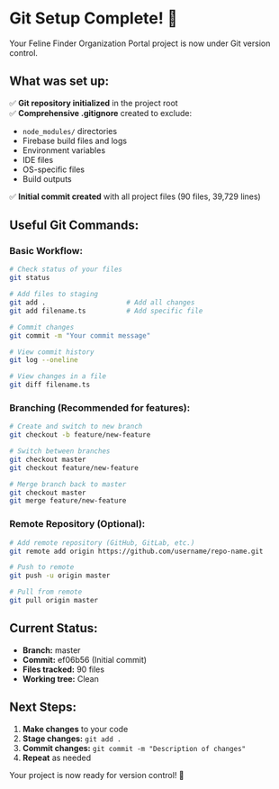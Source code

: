 # Git Setup Complete! 🎉

Your Feline Finder Organization Portal project is now under Git version control.

## What was set up:

✅ **Git repository initialized** in the project root  
✅ **Comprehensive .gitignore** created to exclude:
   - `node_modules/` directories
   - Firebase build files and logs
   - Environment variables
   - IDE files
   - OS-specific files
   - Build outputs

✅ **Initial commit created** with all project files (90 files, 39,729 lines)

## Useful Git Commands:

### Basic Workflow:
```bash
# Check status of your files
git status

# Add files to staging
git add .                    # Add all changes
git add filename.ts          # Add specific file

# Commit changes
git commit -m "Your commit message"

# View commit history
git log --oneline

# View changes in a file
git diff filename.ts
```

### Branching (Recommended for features):
```bash
# Create and switch to new branch
git checkout -b feature/new-feature

# Switch between branches
git checkout master
git checkout feature/new-feature

# Merge branch back to master
git checkout master
git merge feature/new-feature
```

### Remote Repository (Optional):
```bash
# Add remote repository (GitHub, GitLab, etc.)
git remote add origin https://github.com/username/repo-name.git

# Push to remote
git push -u origin master

# Pull from remote
git pull origin master
```

## Current Status:
- **Branch:** master
- **Commit:** ef06b56 (Initial commit)
- **Files tracked:** 90 files
- **Working tree:** Clean

## Next Steps:
1. **Make changes** to your code
2. **Stage changes:** `git add .`
3. **Commit changes:** `git commit -m "Description of changes"`
4. **Repeat** as needed

Your project is now ready for version control! 🚀
